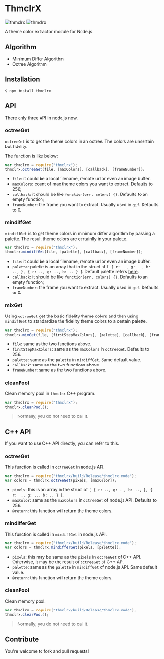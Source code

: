 # ThmclrX

[![thmclrx](http://img.shields.io/npm/v/thmclrx.svg)](https://www.npmjs.org/package/thmclrx) [![thmclrx](http://img.shields.io/npm/dm/thmclrx.svg)](https://www.npmjs.org/package/thmclrx)

A theme color extractor module for Node.js.

## Algorithm

+ Minimum Differ Algorithm
+ Octree Algorithm

## Installation

```sh
$ npm install thmclrx
```

## API

There only three API in node.js now.

### octreeGet

`octreeGet` is to get the theme colors in an octree. The colors are unsertain but fidelity.

The function is like below:

```javascript
var thmclrx = require("thmclrx");
thmclrx.octreeGet(file, [maxColors], [callback], [frameNumber]);
```

+ `file`: it could be a local filename, remote url or even an image buffer.
+ `maxColors`: count of max theme colors you want to extract. Defaults to 256;
+ `callback`: it should be like `function(err, colors) {}`. Defaults to an empty function;
+ `frameNumber`: the frame you want to extract. Usually used in `gif`. Defaults to 0.

### mindiffGet

`mindiffGet` is to get theme colors in minimum differ algorithm by passing a palette. The result theme colors are certainlly in your palette.

```javascript
var thmclrx = require("thmclrx");
thmclrx.mindiffGet(file, [palette], [callback], [frameNumber]);
```

+ `file`: it could be a local filename, remote url or even an image buffer.
+ `palette`: palette is an array that in the struct of `[ { r: .., g: .., b: .., }, { r: .., g: .., b: .. } ]`. Default palette refers [here](https://github.com/XadillaX/thmclrx/blob/master/lib/defaultPalette.js).
+ `callback`: it should be like `function(err, colors) {}`. Defaults to an empty function;
+ `frameNumber`: the frame you want to extract. Usually used in `gif`. Defaults to 0.

### mixGet

Using `octreeGet` get the basic fidelity theme colors and then using `mindiffGet` to standardize the fidelity theme colors to a certain palette.

```javascript
var thmclrx = require("thmclrx");
thmclrx.mixGet(file, [firstStepMaxColors], [palette], [callback], [frameNumber]);
```

+ `file`: same as the two functions above.
+ `firstStepMaxColors`: same as the `maxColors` in `octreeGet`. Defaults to 256.
+ `palette`: same as the `palette` in `mindiffGet`. Same default value.
+ `callback`: same as the two functions above.
+ `frameNumber`: same as the two functions above.

### cleanPool

Clean memory pool in `thmclrx` C++ program.

```javascript
var thmclrx = require("thmclrx");
thmclrx.cleanPool();
```

> Normally, you do not need to call it.

## C++ API

If you want to use C++ API directly, you can refer to this.

### octreeGet

This function is called in `octreeGet` in node.js API.

```javascript
var thmclrx = require("thmclrx/build/Release/thmclrx.node");
var colors = thmclrx.octreeGet(pixels, [maxColor]);
```

+ `pixels`: this is an array in the struct of `[ { r: .., g: .., b: .., }, { r: .., g: .., b: .. } ]`.
+ `maxColor`: same as the `maxColors` in `octreeGet` of node.js API. Defaults to 256.
+ `@return`: this function will return the theme colors.

### mindifferGet

This function is called in `mindiffGet` in node.js API.

```javascript
var thmclrx = require("thmclrx/build/Release/thmclrx.node");
var colors = thmclrx.mindifferGet(pixels, [palette]);
```

+ `pixels`: this may be same as the `pixels` in `octreeGet` of C++ API. Otherwise, it may be the result of `octreeGet` of C++ API.
+ `palette`: same as the `palette` in `mindiffGet` of node.js API. Same default value.
+ `@return`: this function will return the theme colors.

### cleanPool

Clean memory pool.

```javascript
var thmclrx = require("thmclrx/build/Release/thmclrx.node");
thmclrx.clearPool();
```

> Normally, you do not need to call it.

## Contribute

You're welcome to fork and pull requests!

